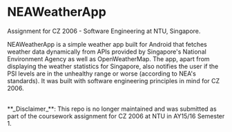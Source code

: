 # NEAWeatherApp
Assignment for CZ 2006 - Software Engineering at NTU, Singapore.

NEAWeatherApp is a simple weather app built for Android that fetches weather data dynamically from APIs provided by Singapore's National Environment Agency as well as OpenWeatherMap. The app, apart from displaying the weather statistics for Singapore, also notifies the user if the PSI levels are in the unhealthy range or worse (according to NEA's standards). It was built with software engineering principles in mind for CZ 2006.

<br>
**_Disclaimer_**: This repo is no longer maintained and was submitted as part of the coursework assignment for CZ 2006 at NTU in AY15/16 Semester 1.

